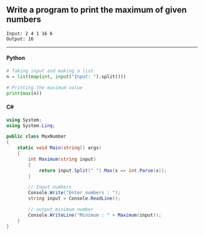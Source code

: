 ## Write a program to print the maximum of given numbers

```
Input: 2 4 1 16 6
Output: 16
```

---

<CodeBlock slots="heading, code" repeat="2" languages="Python, C#" />

#### Python

```python
# Taking input and making a list
n = list(map(int, input("Input: ").split()))

# Printing the maximum value
print(max(n))
```

#### C#

```cs
using System;
using System.Linq;

public class MaxNumber
{
    static void Main(string[] args)
    {
        int Maximum(string input)
        {
            return input.Split(" ").Max(x => int.Parse(x));
        }

        // Input numbers
        Console.Write("Enter numbers : ");
        string input = Console.ReadLine();

        // output minimum number
        Console.WriteLine("Minimum : " + Maximum(input));
    }
}
```
